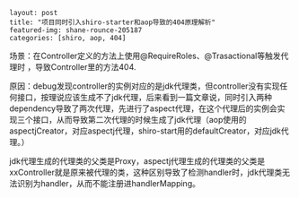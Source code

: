 ```
layout: post
title: "项目同时引入shiro-starter和aop导致的404原理解析"
featured-img: shane-rounce-205187
categories: [shiro, aop, 404]
```

场景：在Controller定义的方法上使用@RequireRoles、@Trasactional等触发代理时 ，导致Controller里的方法404.

原因：debug发现controller的实例对应的是jdk代理类，但controller没有实现任何接口，按理说应该生成不了jdk代理，后来看到一篇文章说，同时引入两种dependency导致了两次代理，先进行了aspect代理，在这个代理后的实例会实现三个接口，从而导致第二次代理的时候生成了jdk代理（aop使用的aspectjCreator，对应aspectj代理，shiro-start用的defaultCreator，对应jdk代理。）

jdk代理生成的代理类的父类是Proxy，aspectj代理生成的代理类的父类是xxController就是原来被代理的类，这种区别导致了检测handler时，jdk代理类无法识别为handler，从而不能注册进handlerMapping。

